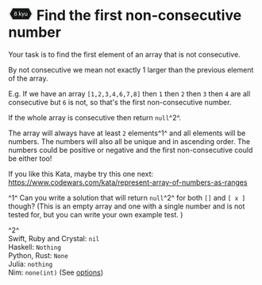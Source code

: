 # ![8kyu badge](./.codewars-badges/8kyu.png) Find the first non-consecutive number

Your task is to find the first element of an array that is not consecutive.

By not consecutive we mean not exactly 1 larger than the previous element of the array.

E.g. If we have an array `[1,2,3,4,6,7,8]` then `1` then `2` then `3` then `4` are all consecutive but `6` is not, so that's the first non-consecutive number.

If the whole array is consecutive then return `null`^2^.

The array will always have at least `2` elements^1^ and all elements will be numbers. The numbers will also all be unique and in ascending order. The numbers could be positive or negative and the first non-consecutive could be either too!

If you like this Kata, maybe try this one next: <https://www.codewars.com/kata/represent-array-of-numbers-as-ranges>

^1^ Can you write a solution that will return `null`^2^ for both `[]` and `[ x ]` though? (This is an empty array and one with a single number and is not tested for, but you can write your own example test. )

^2^\
Swift, Ruby and Crystal: `nil`\
Haskell: `Nothing`\
Python, Rust: `None`\
Julia: `nothing`\
Nim: `none(int)` (See [options](https://nim-lang.org/docs/options.html))